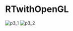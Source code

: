 # RTwithOpenGL
![p3_1](https://github.com/YiquanC/RTwithOpenGL/assets/55506393/6d487a6d-e198-41a4-a5f0-31bb7a8d66c3)
![p3_2](https://github.com/YiquanC/RTwithOpenGL/assets/55506393/380bdc20-dba6-4337-8c90-574bc2b35dd2)
